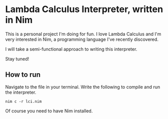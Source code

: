 # Lambda Calculus Interpreter, written in Nim
This is a personal project I'm doing for fun. I love Lambda Calculus and I'm very interested in Nim, a programming language I've recently discovered.

I will take a semi-functional approach to writing this interpreter.

Stay tuned!

## How to run
Navigate to the file in your terminal. Write the following to compile and run the interpreter.
```
nim c -r lci.nim 
```

Of course you need to have Nim installed.
